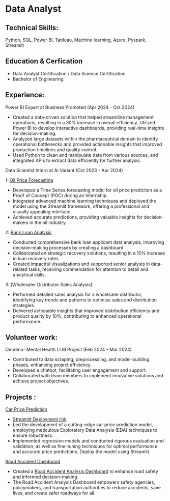
# Data Analyst
## Technical Skills:
Python, SQL, Power BI, Tableau, Machine learning, Azure, Pyspark, Streamlit

## Education & Cerfication
* Data Analyst Certification / Data Science Certification
* Bachelor of Engineering

## Experience:

Power BI Expert at 
Business Promoted (Apr 2024 - Oct 2024)
* Created a data-driven solution that helped streamline management operations, resulting in a 30% increase in overall efficiency. Utilized Power BI to develop interactive dashboards, providing real-time insights for decision-making.
* Analyzed large datasets within the pharmaceutical domain to identify operational bottlenecks and provided actionable insights that improved production timelines and quality control.
* Used Python to clean and manipulate data from various sources, and integrated APIs to extract data efficiently for further analysis.

Data Scientist Intern at Ai Variant (Oct 2023 - Apr 2024)

 1: [Oil Price Forecasting](https://github.com/BagalPrashant/Oil-Price-Forecasting)
* Developed a Time Series forecasting model for oil price prediction as a Proof of Concept (POC) during an Internship.
* Integrated advanced machine learning techniques and deployed the model using the Streamlit framework, offering a professional and visually appealing interface.
* Achieved accurate predictions, providing valuable insights for decision-makers in the oil industry.
  
 2: [Bank Loan Analysis](https://github.com/BagalPrashant/Bank-Loan-Report)
* Conducted comprehensive bank loan applicant data analysis, improving decision-making processes by creating a dashboard.
* Collaborated on strategic recovery solutions, resulting in a 10% increase in loan recovery rates.
* Created impactful visualizations and supported senior analysts in data-related tasks, receiving commendation for attention to detail and analytical skills.

3: [Wholesaler Distributor Sales Analysis]: 
* Performed detailed sales analysis for a wholesaler distributor, identifying key trends and patterns to optimize sales and distribution strategies.
* Delivered actionable insights that improved distribution efficiency and product quality by 10%, contributing to enhanced operational performance.

  

## Volunteer work:

Omdena- Mental Health LLM Project (Feb 2024 - Mar 2024)

* Contributed to data scraping, preprocessing, and model-building phases, enhancing project efficiency.
* Developed a chatbot, facilitating user engagement and support.
* Collaborated with team members to implement innovative solutions and achieve project objectives.
  
## Projects :  
[Car Price Prediction](https://github.com/BagalPrashant/Car-Price-Predication)
* [Streamlit Deployment link](https://car-price-predication-8wtyjqpsayee9qrhjcln9f.streamlit.app/)
* Led the development of a cutting-edge car price prediction model, employing meticulous Exploratory Data Analysis (EDA) techniques to ensure robustness.
* Implemented regression models and conducted rigorous evaluation and validation, as well as fine-tuning techniques for optimal
performance and accurate price predictions. Deploy the model using Streamlit.

[Road Accident Dashboard](https://github.com/BagalPrashant/Road-Accident-Analysis-PowerBI)
* Created a [Road Accident Analysis Dashboard](https://github.com/BagalPrashant/Road-Accident-Analysis-Tableau/tree/main/Road%20Accident%20Analysis) to enhance road safety and informed decision-making.
* The Road Accident Analysis Dashboard empowers safety agencies, policymakers, and transportation authorities to reduce accidents, save lives, and create safer roadways for all. 
